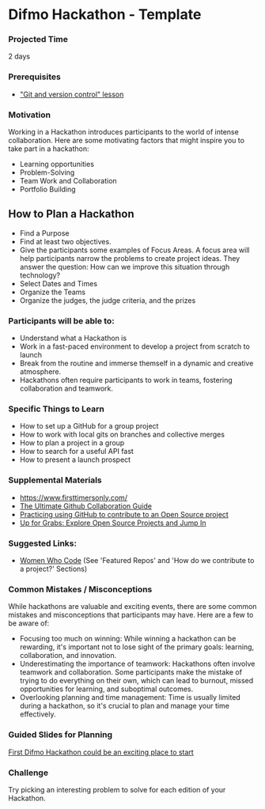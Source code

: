 # Difmo Hackathon - Template

### Projected Time

2 days

### Prerequisites

- ["Git and version control" lesson](../git/git-version-control.md)

### Motivation

Working in a Hackathon introduces participants to the world of intense collaboration. Here are some motivating factors that might inspire you to take part in a hackathon:

- Learning opportunities
- Problem-Solving
- Team Work and Collaboration
- Portfolio Building

## How to Plan a Hackathon

- Find a Purpose
- Find at least two objectives.
- Give the participants some examples of Focus Areas. A focus area will help participants narrow the problems to create project ideas. They answer the question: How can we improve this situation through technology?
- Select Dates and Times
- Organize the Teams
- Organize the judges, the judge criteria, and the prizes

### Participants will be able to:

- Understand what a Hackathon is
- Work in a fast-paced environment to develop a project from scratch to launch
- Break from the routine and immerse themself in a dynamic and creative atmosphere.
- Hackathons often require participants to work in teams, fostering collaboration and teamwork.

### Specific Things to Learn

- How to set up a GitHub for a group project
- How to work with local gits on branches and collective merges
- How to plan a project in a group
- How to search for a useful API fast
- How to present a launch prospect

### Supplemental Materials

- https://www.firsttimersonly.com/
- [The Ultimate Github Collaboration Guide](https://medium.com/@jonathanmines/the-ultimate-github-collaboration-guide-df816e98fb67#:~:text=Step%202%3A%20Setup%20Your%20Team)
- [Practicing using GitHub to contribute to an Open Source project](https://egghead.io/courses/how-to-contribute-to-an-open-source-project-on-github)
- [Up for Grabs: Explore Open Source Projects and Jump In](https://up-for-grabs.net/)

### Suggested Links:

- [Women Who Code](http://womenwhocode.github.io/#project_reviewers) (See 'Featured Repos' and 'How do we contribute to a project?' Sections)

### Common Mistakes / Misconceptions

While hackathons are valuable and exciting events, there are some common mistakes and misconceptions that participants may have. Here are a few to be aware of:

- Focusing too much on winning: While winning a hackathon can be rewarding, it's important not to lose sight of the primary goals: learning, collaboration, and innovation.
- Underestimating the importance of teamwork: Hackathons often involve teamwork and collaboration. Some participants make the mistake of trying to do everything on their own, which can lead to burnout, missed opportunities for learning, and suboptimal outcomes.
- Overlooking planning and time management: Time is usually limited during a hackathon, so it's crucial to plan and manage your time effectively.

### Guided Slides for Planning

[First Difmo Hackathon could be an exciting place to start](https://drive.google.com/file/d/1EFwkbXH_lX5w6HgDRyky_EKE6IHMvkPD/view?usp=share_link)

### Challenge

Try picking an interesting problem to solve for each edition of your Hackathon.
